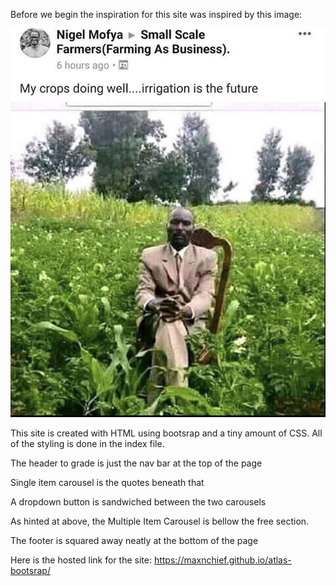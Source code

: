 Before we begin the inspiration for this site was inspired by this image: 

![Inspiration](images/inspiration.jpg)

This site is created with HTML using bootsrap and a tiny amount of CSS. All of the styling is done in the index file.

The header to grade is just the nav bar at the top of the page

Single item carousel is the quotes beneath that

A dropdown button is sandwiched between the two carousels

As hinted at above, the Multiple Item Carousel is bellow the free section.

The footer is squared away neatly at the bottom of the page


Here is the hosted link for the site: https://maxnchief.github.io/atlas-bootsrap/

